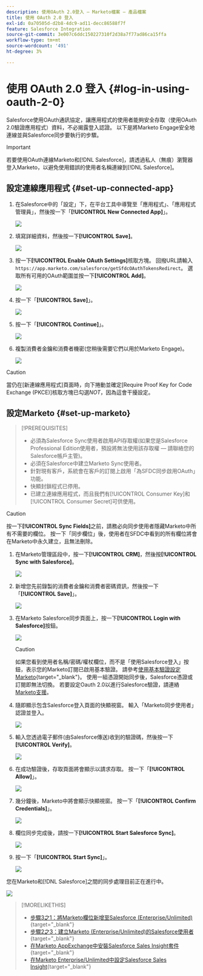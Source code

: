 ```yaml
---
description: 使用OAuth 2.0登入 — Marketo檔案 — 產品檔案
title: 使用 OAuth 2.0 登入
exl-id: 0a70505d-d2b8-4dc9-ad11-decc86588f7f
feature: Salesforce Integration
source-git-commit: 3e007c6ddc150227310f2d38a7f77ad86ca15ffa
workflow-type: tm+mt
source-wordcount: '491'
ht-degree: 3%

---
```


# 使用 OAuth 2.0 登入 {#log-in-using-oauth-2-0}

Salesforce使用OAuth通訊協定，讓應用程式的使用者能夠安全存取（使用OAuth 2.0驗證應用程式）資料，不必揭露登入認證。 以下是將Marketo Engage安全地連線並與Salesforce同步要執行的步驟。

>[!IMPORTANT]
>
>若要使用OAuth連線Marketo和[!DNL Salesforce]，請透過私人（無痕）瀏覽器登入Marketo，以避免使用錯誤的使用者名稱連線到[!DNL Salesforce]。

## 設定連線應用程式 {#set-up-connected-app}

1. 在Salesforce中的「設定」下，在平台工具中導覽至「應用程式」、「應用程式管理員」，然後按一下「**[!UICONTROL New Connected App]**」。

   ![](assets/setting-up-oauth-2-1.png)

1. 填寫詳細資料，然後按一下&#x200B;**[!UICONTROL Save]**。

   ![](assets/setting-up-oauth-2-2.png)

1. 按一下&#x200B;**[!UICONTROL Enable OAuth Settings]**&#x200B;核取方塊。 回撥URL請輸入`https://app.marketo.com/salesforce/getSfdcOAuthTokensRedirect`。 選取所有可用的OAuth範圍並按一下&#x200B;**[!UICONTROL Add]**。

   ![](assets/setting-up-oauth-2-3.png)

1. 按一下「**[!UICONTROL Save]**」。

   ![](assets/setting-up-oauth-2-4.png)

1. 按一下「**[!UICONTROL Continue]**」。

   ![](assets/setting-up-oauth-2-5.png)

1. 複製消費者金鑰和消費者機密(您稍後需要它們以用於Marketo Engage)。

   ![](assets/setting-up-oauth-2-6.png)

>[!CAUTION]
>
>當仍在[新連線應用程式]頁面時，向下捲動並確定[Require Proof Key for Code Exchange (PKCE)]核取方塊已勾選&#x200B;_NOT_，因為這會干擾設定。

## 設定Marketo {#set-up-marketo}

>[!PREREQUISITES]
>
>* 必須為Salesforce Sync使用者啟用API存取權(如果您是Salesforce Professional Edition使用者，預設將無法使用該存取權 — 請聯絡您的Salesforce帳戶主管)。
>* 必須在Salesforce中建立Marketo Sync使用者。
>* 針對現有客戶，系統會在客戶的訂閱上啟用「為SFDC同步啟用OAuth」功能。
>* 快顯封鎖程式已停用。
>* 已建立連線應用程式，而且我們有[!UICONTROL Consumer Key]和[!UICONTROL Consumer Secret]可供使用。

>[!CAUTION]
>
>按一下&#x200B;**[!UICONTROL Sync Fields]**&#x200B;之前，請務必向同步使用者隱藏Marketo中所有不需要的欄位。 按一下「同步欄位」後，使用者在SFDC中看到的所有欄位將會在Marketo中永久建立，且無法刪除。

1. 在Marketo管理區段中，按一下&#x200B;**[!UICONTROL CRM]**，然後按&#x200B;**[!UICONTROL Sync with Salesforce]**。

   ![](assets/setting-up-oauth-2-7.png)

1. 新增您先前錄製的消費者金鑰和消費者密碼資訊，然後按一下「**[!UICONTROL Save]**」。

   ![](assets/setting-up-oauth-2-8.png)

1. 在Marketo Salesforce同步頁面上，按一下&#x200B;**[!UICONTROL Login with Salesforce]**&#x200B;按鈕。

   ![](assets/setting-up-oauth-2-9.png)

   >[!CAUTION]
   >
   >如果您看到使用者名稱/密碼/權杖欄位，而不是「使用Salesforce登入」按鈕，表示您的Marketo訂閱已啟用基本驗證。 請參考[使用基本驗證設定Marketo](/help/marketo/product-docs/crm-sync/salesforce-sync/setup/enterprise-unlimited-edition/step-3-of-3-connect-marketo-and-salesforce-enterprise-unlimited.md){target="_blank"}。 使用一組憑證開始同步後，Salesforce憑證或訂閱即無法切換。 若要設定Oauth 2.0以進行Salesforce驗證，請連絡[Marketo支援](https://nation.marketo.com/t5/support/ct-p/Support)。

1. 隨即顯示包含Salesforce登入頁面的快顯視窗。 輸入「Marketo同步使用者」認證並登入。

   ![](assets/setting-up-oauth-2-10.png)

1. 輸入您透過電子郵件(由Salesforce傳送)收到的驗證碼，然後按一下&#x200B;**[!UICONTROL Verify]**。

   ![](assets/setting-up-oauth-2-11.png)

1. 在成功驗證後，存取頁面將會顯示以請求存取。 按一下「**[!UICONTROL Allow]**」。

   ![](assets/setting-up-oauth-2-12.png)

1. 幾分鐘後，Marketo中將會顯示快顯視窗。 按一下「**[!UICONTROL Confirm Credentials]**」。

   ![](assets/setting-up-oauth-2-13.png)

1. 欄位同步完成後，請按一下&#x200B;**[!UICONTROL Start Salesforce Sync]**。

   ![](assets/setting-up-oauth-2-14.png)

1. 按一下「**[!UICONTROL Start Sync]**」。

   ![](assets/setting-up-oauth-2-15.png)

您在Marketo和[!DNL Salesforce]之間的同步處理目前正在進行中。

![](assets/setting-up-oauth-2-16.png)

>[!MORELIKETHIS]
>
>* [步驟3之1：將Marketo欄位新增至Salesforce (Enterprise/Unlimited)](/help/marketo/product-docs/crm-sync/salesforce-sync/setup/enterprise-unlimited-edition/step-1-of-3-add-marketo-fields-to-salesforce-enterprise-unlimited.md){target="_blank"}
>* [步驟2之3：建立Marketo (Enterprise/Unlimited)的Salesforce使用者](/help/marketo/product-docs/crm-sync/salesforce-sync/setup/enterprise-unlimited-edition/step-2-of-3-create-a-salesforce-user-for-marketo-enterprise-unlimited.md){target="_blank"}
>* [在Marketo AppExchange中安裝Salesforce Sales Insight套件](/help/marketo/product-docs/marketo-sales-insight/msi-for-salesforce/installation/install-marketo-sales-insight-package-in-salesforce-appexchange.md){target="_blank"}
>* [在Marketo Enterprise/Unlimited中設定Salesforce Sales Insight](/help/marketo/product-docs/marketo-sales-insight/msi-for-salesforce/configuration/configure-marketo-sales-insight-in-salesforce-enterprise-unlimited.md){target="_blank"}
